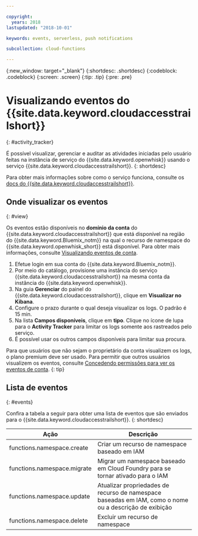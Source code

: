 ```yaml
---

copyright:
  years: 2018
lastupdated: "2018-10-01"

keywords: events, serverless, push notifications

subcollection: cloud-functions

---
```


{:new_window: target="_blank"}
{:shortdesc: .shortdesc}
{:codeblock: .codeblock}
{:screen: .screen}
{:tip: .tip}
{:pre: .pre}


# Visualizando eventos do {{site.data.keyword.cloudaccesstrailshort}}
{: #activity_tracker}

É possível visualizar, gerenciar e auditar as atividades iniciadas pelo usuário feitas na instância de serviço do {{site.data.keyword.openwhisk}} usando o serviço {{site.data.keyword.cloudaccesstrailshort}}.
{: shortdesc}


Para obter mais informações sobre como o serviço funciona, consulte os [docs do {{site.data.keyword.cloudaccesstrailshort}}](/docs/services/cloud-activity-tracker?topic=cloud-activity-tracker-getting-started-with-cla).


## Onde visualizar os eventos
{: #view}

Os eventos estão disponíveis no **domínio da conta** do {{site.data.keyword.cloudaccesstrailshort}} que está disponível na região do {{site.data.keyword.Bluemix_notm}} na qual o recurso de namespace do {{site.data.keyword.openwhisk_short}} está disponível. Para obter mais informações, consulte [Visualizando eventos de conta](/docs/services/cloud-activity-tracker/how-to/manage-events-ui?topic=cloud-activity-tracker-view_acc_events).

1. Efetue login em sua conta do {{site.data.keyword.Bluemix_notm}}.
2. Por meio do catálogo, provisione uma instância do serviço {{site.data.keyword.cloudaccesstrailshort}} na mesma conta da instância do {{site.data.keyword.openwhisk}}.
3. Na guia **Gerenciar** do painel do {{site.data.keyword.cloudaccesstrailshort}}, clique em **Visualizar no Kibana**.
4. Configure o prazo durante o qual deseja visualizar os logs. O padrão é 15 min.
5. Na lista **Campos disponíveis**, clique em **tipo**. Clique no ícone de lupa para o **Activity Tracker** para limitar os logs somente aos rastreados pelo serviço.
6. É possível usar os outros campos disponíveis para limitar sua procura.

Para que usuários que não sejam o proprietário da conta visualizem os logs, o plano premium deve ser usado. Para permitir que outros usuários visualizem os eventos, consulte [Concedendo permissões para ver os eventos de conta](/docs/services/cloud-activity-tracker/how-to?topic=cloud-activity-tracker-grant_permissions#grant_permissions).
{: tip}


## Lista de eventos
{: #events}

Confira a tabela a seguir para obter uma lista de eventos que são enviados para o {{site.data.keyword.cloudaccesstrailshort}}.
{: shortdesc}

<table>
  <thead>
    <tr>
      <th>Ação</th>
      <th>Descrição</th>
    </tr>
  </thead>
  <tbody>
    <tr>
      <td>functions.namespace.create</td>
      <td>Criar um recurso de namespace baseado em IAM</td>
    </tr>
    <tr>
      <td>functions.namespace.migrate</td>
      <td>Migrar um namespace baseado em Cloud Foundry para se tornar ativado para o IAM</td>
    </tr>
    <tr>
      <td>functions.namespace.update</td>
      <td>Atualizar propriedades de recurso de namespace baseadas em IAM, como o nome ou a descrição de exibição</td>
    </tr>
    <tr>
      <td>functions.namespace.delete</td>
      <td>Excluir um recurso de namespace</td>
    </tr>
  </tbody>
</table>
